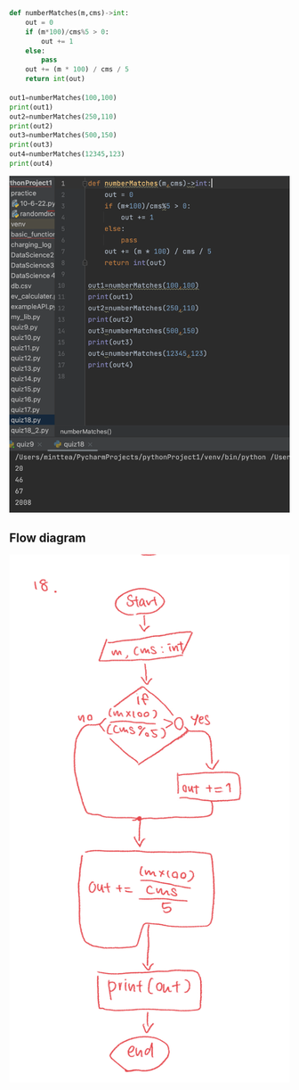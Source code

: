```.py
def numberMatches(m,cms)->int:
    out = 0
    if (m*100)/cms%5 > 0:
        out += 1
    else:
        pass
    out += (m * 100) / cms / 5
    return int(out)

out1=numberMatches(100,100)
print(out1)
out2=numberMatches(250,110)
print(out2)
out3=numberMatches(500,150)
print(out3)
out4=numberMatches(12345,123)
print(out4)
```
![](https://github.com/MeisaChi/unit2_repo/blob/main/Screenshots/quiz18.png)
## Flow diagram
![](https://github.com/MeisaChi/unit2_repo/blob/main/Screenshots/18.jpg)

